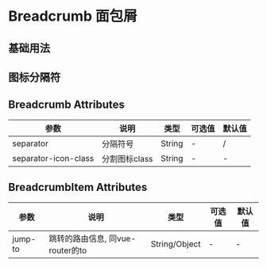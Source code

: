 # Breadcrumb 面包屑

## 基础用法

<m-breadcrumb />

## 图标分隔符

<m-breadcrumb-icon />

## Breadcrumb Attributes

| 参数      | 说明          | 类型      | 可选值                           | 默认值  |
|---------- |-------------- |---------- |--------------------------------  |-------- |
| separator | 分隔符号 | String | - | / |
| separator-icon-class | 分割图标class | String | - | - |

## BreadcrumbItem Attributes

| 参数      | 说明          | 类型      | 可选值                           | 默认值  |
|---------- |-------------- |---------- |--------------------------------  |-------- |
| jump-to | 跳转的路由信息, 同vue-router的to | String/Object | - | - |